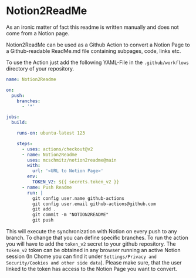# Notion2ReadMe

As an ironic matter of fact this readme is written manually and does not 
come from a Notion page. 

Notion2ReadMe can be used as a Github Action to convert a Notion Page to a 
Github-readable ReadMe.md file containing subpages, code, links etc.

To use the Action just add the following YAML-File in the `.github/workflows`
directory of your repository.

```yaml
name: Notion2Readme

on:
  push:
    branches:
      - '*'

jobs:
  build:

    runs-on: ubuntu-latest 123

    steps:
      - uses: actions/checkout@v2
      - name: Notion2Readme
        uses: mcschmitz/notion2readme@main
        with:
          url: '<URL to Notion Page>'
        env:
          TOKEN_V2: ${{ secrets.token_v2 }}
      - name: Push Readme
        run: |
          git config user.name github-actions
          git config user.email github-actions@github.com
          git add .
          git commit -m "NOTION2README"
          git push
```


This will execute the synchronization with Notion on every push to any branch.
To change that you can define specific branches. 
To run the action you will have to add the `token_v2` secret to your github 
repository. The `token_v2` token can be obtained in any browser running an 
active Notion session (In Chome you can find it under `Settings/Privacy and 
Security/Cookies and other side data`). Please make sure, that 
the user linked to the token has access to the Notion Page you want to convert.